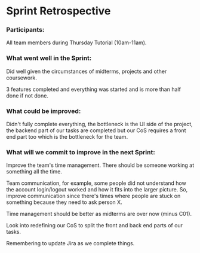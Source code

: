 # Sprint Retrospective

### Participants: 

All team members during Thursday Tutorial (10am-11am).

### What went well in the Sprint:

Did well given the circumstances of midterms, projects and other coursework.

3 features completed and everything was started and is more than half done if not done.



### What could be improved:

Didn't fully complete everything, the bottleneck is the UI side of the project, the backend part of our tasks are completed but our CoS requires a front end part too which is the bottleneck for the team.



### What will we commit to improve in the next Sprint:

Improve the team's time management. There should be someone working at something all the time.

Team communication, for example, some people did not understand how the account login/logout worked and how it fits into the larger picture. So, improve communication since there's times where people are stuck on something because they need to ask person X.

Time management should be better as midterms are over now (minus C01).

Look into redefining our CoS to split the front and back end parts of our tasks.

Remembering to update Jira as we complete things.